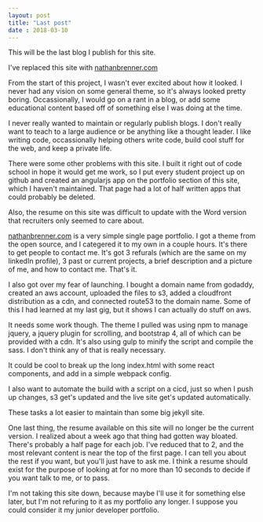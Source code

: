 ```yaml
---
layout: post
title: "Last post"
date : 2018-03-10
---
```


This will be the last blog I publish for this site.

I've replaced this site with [nathanbrenner.com](www.nathanbrenner.com)

From the start of this project, I wasn't ever excited about how it looked. I never had any vision on some general theme, so it's always looked pretty boring. Occassionally, I would go on a rant in a blog, or add some educational content based off of something else I was doing at the time.

I never really wanted to maintain or regularly publish blogs. I don't really want to teach to a large audience or be anything like a thought leader. I like writing code, occassionally helping others write code, build cool stuff for the web, and keep a private life.

There were some other problems with this site. I built it right out of code school in hope it would get me work, so I put every student project up on github and created an angularjs app on the portfolio section of this site, which I haven't maintained. That page had a lot of half written apps that could probably be deleted.

Also, the resume on this site was difficult to update with the Word version that recruiters only seemed to care about.

[nathanbrenner.com](www.nathanbrenner.com) is a very simple single page portfolio. I got a theme from the open source, and I categered it to my own in a couple hours. It's there to get people to contact me. It's got 3 refurals (which are the same on my linkedIn profile), 3 past or current projects, a brief description and a picture of me, and how to contact me. That's it.

I also got over my fear of launching. I bought a domain name from godaddy, created an aws account, uploaded the files to s3, added a cloudfront distribution as a cdn, and connected route53 to the domain name. Some of this I had learned at my last gig, but it shows I can actually do stuff on aws.

It needs some work though. The theme I pulled was using npm to manage jquery, a jquery plugin for scrolling, and bootstrap 4, all of which can be provided with a cdn. It's also using gulp to minify the script and compile the sass. I don't think any of that is really necessary.

It could be cool to break up the long index.html with some react components, and add in a simple webpack config.

I also want to automate the build with a script on a cicd, just so when I push up changes, s3 get's updated and the live site get's updated automatically.

These tasks a lot easier to maintain than some big jekyll site.

One last thing, the resume available on this site will no longer be the current version. I realized about a week ago that thing had gotten way bloated. There's probably a half page for each job. I've reduced that to 2, and the most relevant content is near the top of the first page. I can tell you about the rest if you want, but you'll just have to ask me. I think a resume should exist for the purpose of looking at for no more than 10 seconds to decide if you want talk to me, or to pass.

I'm not taking this site down, because maybe I'll use it for something else later, but I'm not refuring to it as my portfolio any longer. I suppose you could consider it my junior developer portfolio.